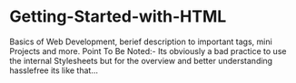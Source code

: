 # Getting-Started-with-HTML
Basics of Web Development, berief description to important tags, mini Projects and more.
Point To Be Noted:-  Its obviously a bad practice to use the internal Stylesheets but for the overview and better understanding hasslefree its like that...
